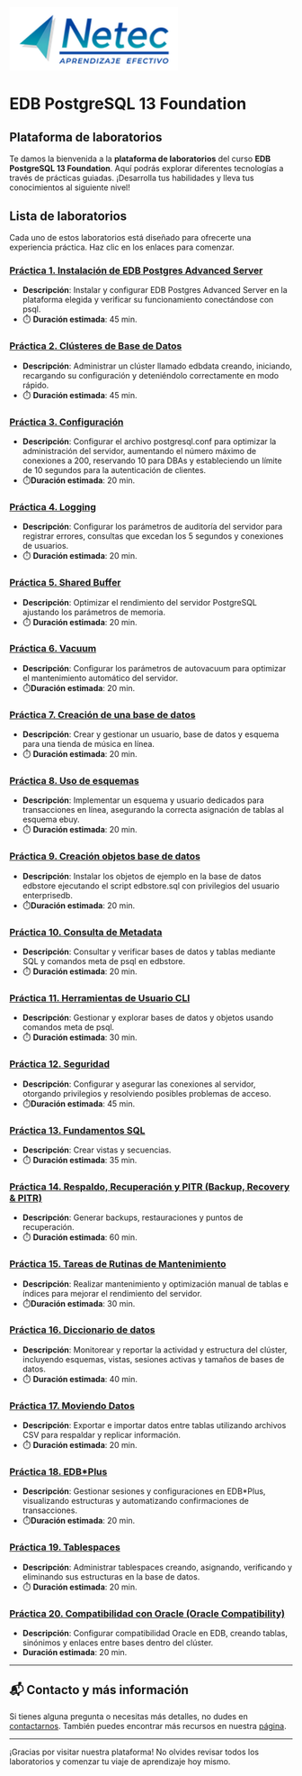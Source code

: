 <img src="images/neteclogo.png" alt="logo" width="300"/>

# EDB PostgreSQL 13 Foundation 

## Plataforma de laboratorios

Te damos la bienvenida a la **plataforma de laboratorios** del curso **EDB PostgreSQL 13 Foundation**. Aquí podrás explorar diferentes tecnologías a través de prácticas guiadas. ¡Desarrolla tus habilidades y lleva tus conocimientos al siguiente nivel!

## Lista de laboratorios

Cada uno de estos laboratorios está diseñado para ofrecerte una experiencia práctica. Haz clic en los enlaces para comenzar.

### [Práctica 1. Instalación de EDB Postgres Advanced Server](Capítulo3/README.md) 
- **Descripción**: Instalar y configurar EDB Postgres Advanced Server en la plataforma elegida y verificar su funcionamiento conectándose con psql.
- ⏱️ **Duración estimada**: 45 min.

### [Práctica 2. Clústeres de Base de Datos](Capítulo4/README.md)
- **Descripción**: Administrar un clúster llamado edbdata creando, iniciando, recargando su configuración y deteniéndolo correctamente en modo rápido.
- ⏱️ **Duración estimada**: 45 min.

### [Práctica 3. Configuración ](Capítulo5/README.md)
- **Descripción**: Configurar el archivo postgresql.conf para optimizar la administración del servidor, aumentando el número máximo de conexiones a 200, reservando 10 para DBAs y estableciendo un límite de 10 segundos para la autenticación de clientes.
- ⏱️**Duración estimada**: 20 min.

### [Práctica 4. Logging](Capítulo5/Lab02.md) 
- **Descripción**: Configurar los parámetros de auditoría del servidor para registrar errores, consultas que excedan los 5 segundos y conexiones de usuarios.
- ⏱️ **Duración estimada**: 20 min.

### [Práctica 5. Shared Buffer](Capítulo5/Lab03.md)
- **Descripción**: Optimizar el rendimiento del servidor PostgreSQL ajustando los parámetros de memoria.
- ⏱️ **Duración estimada**: 20 min.

### [Práctica 6. Vacuum](Capítulo5/Lab04.md)
- **Descripción**: Configurar los parámetros de autovacuum para optimizar el mantenimiento automático del servidor.
- ⏱️**Duración estimada**: 20 min.

### [Práctica 7. Creación de una base de datos](Capítulo6/README.md) 
- **Descripción**: Crear y gestionar un usuario, base de datos y esquema para una tienda de música en línea.
- ⏱️ **Duración estimada**: 20 min.

### [Práctica 8. Uso de esquemas](Capítulo6/Lab02.md)
- **Descripción**: Implementar un esquema y usuario dedicados para transacciones en línea, asegurando la correcta asignación de tablas al esquema ebuy.
- ⏱️ **Duración estimada**: 20 min.

### [Práctica 9. Creación objetos base de datos](Capítulo6/Lab03.md)
- **Descripción**: Instalar los objetos de ejemplo en la base de datos edbstore ejecutando el script edbstore.sql con privilegios del usuario enterprisedb.
- ⏱️**Duración estimada**: 20 min.

### [Práctica 10. Consulta de Metadata](Capítulo6/Lab04.md) 
- **Descripción**: Consultar y verificar bases de datos y tablas mediante SQL y comandos meta de psql en edbstore.
- ⏱️ **Duración estimada**: 20 min.

### [Práctica 11. Herramientas de Usuario CLI](Capítulo7/README.md)
- **Descripción**: Gestionar y explorar bases de datos y objetos usando comandos meta de psql.
- ⏱️ **Duración estimada**: 30 min.

### [Práctica 12. Seguridad](Capítulo9/README.md)
- **Descripción**: Configurar y asegurar las conexiones al servidor, otorgando privilegios y resolviendo posibles problemas de acceso.
- ⏱️**Duración estimada**: 45 min.

### [Práctica 13. Fundamentos SQL](Capítulo10/README.md) 
- **Descripción**: Crear vistas y secuencias.
- ⏱️ **Duración estimada**: 35 min.

### [Práctica 14. Respaldo, Recuperación y PITR (Backup, Recovery & PITR)](Capítulo11/README.md)
- **Descripción**: Generar backups, restauraciones y puntos de recuperación.
- ⏱️ **Duración estimada**: 60 min.

### [Práctica 15. Tareas de Rutinas de Mantenimiento](Capítulo12/README.md)
- **Descripción**: Realizar mantenimiento y optimización manual de tablas e índices para mejorar el rendimiento del servidor.
- ⏱️**Duración estimada**: 30 min.

### [Práctica 16. Diccionario de datos](Capítulo13/README.md) 
- **Descripción**: Monitorear y reportar la actividad y estructura del clúster, incluyendo esquemas, vistas, sesiones activas y tamaños de bases de datos.
- ⏱️ **Duración estimada**: 40 min.

### [Práctica 17. Moviendo Datos](Capítulo14/README.md)
- **Descripción**: Exportar e importar datos entre tablas utilizando archivos CSV para respaldar y replicar información.
- ⏱️ **Duración estimada**: 20 min.

### [Práctica 18. EDB*Plus](Capítulo15/README.md)
- **Descripción**: Gestionar sesiones y configuraciones en EDB*Plus, visualizando estructuras y automatizando confirmaciones de transacciones.
- ⏱️**Duración estimada**: 20 min.

### [Práctica 19. Tablespaces](Capítulo16/README.md) 
- **Descripción**: Administrar tablespaces creando, asignando, verificando y eliminando sus estructuras en la base de datos.
- ⏱️ **Duración estimada**: 20 min.

### [Práctica 20. Compatibilidad con Oracle (Oracle Compatibility)](Capítulo17/README.md)
- **Descripción**: Configurar compatibilidad Oracle en EDB, creando tablas, sinónimos y enlaces entre bases dentro del clúster.
- **Duración estimada**: 20 min.

---

## 📬 **Contacto y más información**

Si tienes alguna pregunta o necesitas más detalles, no dudes en [contactarnos](mailto:soporte@netec.com). También puedes encontrar más recursos en nuestra [página](https://netec.com).

---

¡Gracias por visitar nuestra plataforma! No olvides revisar todos los laboratorios y comenzar tu viaje de aprendizaje hoy mismo.

